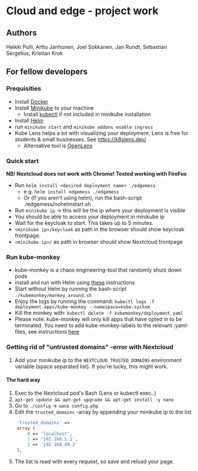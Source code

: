 # Cloud and edge - project work

## Authors

Heikki Pulli,
Arttu Janhunen,
Joel Sokkanen,
Jan Rundt,
Sebastian Sergelius,
Kristian Krok

## For fellow developers

### Prequisities

- Install [Docker](https://docs.docker.com/get-docker/)
- Install [Minikube](https://minikube.sigs.k8s.io/docs/start/) to your machine
  - Install [kubectl](https://kubernetes.io/docs/tasks/tools/) if not included in minikube installation
- Install [Helm](https://helm.sh/docs/helm/helm_install/)
- run `minikube start` and `minikube addons enable ingress`
- Kube Lens helps a lot with visualizing your deployment. Lens is free for students & small businesses. See https://k8slens.dev/
  - Alternative tool is [OpenLens](https://github.com/MuhammedKalkan/OpenLens)

### Quick start

**NB! Nextcloud does not work with Chrome! Tested working with FireFox**

- Run `helm install <desired deployment name> ./edgemess`
  - e.g. `helm install edgemess ./edgemess`
  - Or (if you aren't using helm), run the bash-script ./edgemess/nohelmstart.sh
- Run `minikube ip` -> this will be the ip where your deployment is visible
- You should be able to access your deployment in minikube ip
- Wait for the keycloak to start. This takes up to 5 minutes.
- `<minikube ip>/keycloak` as path in the browser should show keycloak frontpage.
- `<minikube ip>/` as path in browser should show Nextcloud frontpage

### Run kube-monkey

- kube-monkey is a chaos engineering-tool that randomly shuts down pods
- install and run with Helm using [these](https://github.com/asobti/kube-monkey/blob/master/helm/kubemonkey/README.md) instructions
- Start without Helm by running the bash-script `./kubemonkey/monkey_around.sh`
- Enjoy the logs by running the command: `kubectl logs -f deployment.apps/kube-monkey --namespace=kube-system`
- Kill the monkey with: `kubectl delete -f kubemonkey/deployment.yaml`
- Please note: kube-monkey will only kill apps that have opted in to be terminated. You need to add kube-monkey-labels to the relevant .yaml-files, see instructions [here](https://github.com/asobti/kube-monkey#opting-in-to-chaos)

### Getting rid of "untrusted domains" -error with Nextcloud

1. Add your minikube ip to the `NEXTCLOUD_TRUSTED_DOMAINS` environment variable (space separated list). If you're lucky, this might work.

#### The hard way

1. Exec to the Nextcloud pod's Bash (Lens or kubectl exec..)
2. `apt-get update && apt-get upgrade && apt-get install -y nano`
3. Go to `./config` -> `nano config.php`
4. Edit the `trusted_domains` -array by appending your minikube ip to the list

```php
    'trusted_domains' =>
    array (
        0 => 'localhost',
        1 => '192.168.1.1',
        2 => '192.168.49.2'
    ),
```

5. The list is read with every request, so save and reload your page.
